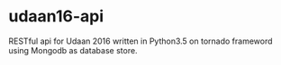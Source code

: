 # udaan16-api

RESTful api for Udaan 2016 written in Python3.5 on tornado frameword using Mongodb as database store.
